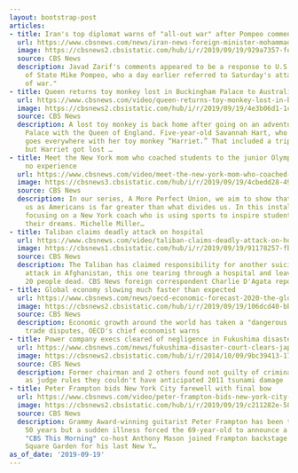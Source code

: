 ```yaml
---
layout: bootstrap-post
articles:
- title: Iran's top diplomat warns of "all-out war" after Pompeo comments
  url: https://www.cbsnews.com/news/iran-news-foreign-minister-mohammad-javad-zarif-warns-all-out-war-mike-pompeo-saudi-arabia-oil-attack-2019-09-19/
  image: https://cbsnews2.cbsistatic.com/hub/i/r/2019/09/19/929a7357-fe74-4126-845e-de48dc1d400a/thumbnail/1200x630/59fea5ee31a487444c0301bf5909c460/pompeo-2019-09-19t120839z-523042842-rc1c2666d800-rtrmadp-3-saudi-aramco.jpg
  source: CBS News
  description: Javad Zarif's comments appeared to be a response to U.S. Secretary
    of State Mike Pompeo, who a day earlier referred to Saturday's attack as an "act
    of war."
- title: Queen returns toy monkey lost in Buckingham Palace to Australian girl
  url: https://www.cbsnews.com/video/queen-returns-toy-monkey-lost-in-buckingham-palace-to-australian-girl/
  image: https://cbsnews2.cbsistatic.com/hub/i/r/2019/09/19/4e3b06d1-1c81-48bb-abaf-beb24beb0ff7/thumbnail/1200x630/cb6192c35fb1bc4634f321d3c93f8bb1/0919-ctm-beforewego-royalreturn-1936673-640x360.jpg
  source: CBS News
  description: A lost toy monkey is back home after going on an adventure at Buckingham
    Palace with the Queen of England. Five-year-old Savannah Hart, who lives in Australia,
    goes everywhere with her toy monkey “Harriet.” That included a trip to London
    but Harriet got lost …
- title: Meet the New York mom who coached students to the junior Olympics – with
    no experience
  url: https://www.cbsnews.com/video/meet-the-new-york-mom-who-coached-students-to-the-junior-olympics-with-no-experience/
  image: https://cbsnews3.cbsistatic.com/hub/i/r/2019/09/19/4cbedd28-4924-4ebd-b37a-b5c3bb548b39/thumbnail/1200x630/6e660d5056b61c0b103af74ce9783b57/0919-ctm-momtocoach-miller-1936665-640x360.jpg
  source: CBS News
  description: In our series, A More Perfect Union, we aim to show that what unites
    us as Americans is far greater than what divides us. In this installment, we're
    focusing on a New York coach who is using sports to inspire students to go after
    their dreams. Michelle Miller…
- title: Taliban claims deadly attack on hospital
  url: https://www.cbsnews.com/video/taliban-claims-deadly-attack-on-hospital/
  image: https://cbsnews1.cbsistatic.com/hub/i/r/2019/09/19/91178257-fba0-4b8d-a2cf-32f3299729ef/thumbnail/1200x630/0e2056191a6d5e1352c0f93e6f9ef241/0919-cbsn-afganviolence-dagata-1936662-640x360.jpg
  source: CBS News
  description: The Taliban has claimed responsibility for another suicide car bomb
    attack in Afghanistan, this one tearing through a hospital and leaving at least
    20 people dead. CBS News foreign correspondent Charlie D'Agata reports from Kabul.
- title: Global economy slowing much faster than expected
  url: https://www.cbsnews.com/news/oecd-economic-forecast-2020-the-global-economy-may-weaken-to-its-worst-pace-since-the-financial-crisis/
  image: https://cbsnews2.cbsistatic.com/hub/i/r/2019/09/19/106dcd40-bb61-473c-b0a6-68532ceaeaec/thumbnail/1200x630/08b024d50bdfbab51730c370361e8e32/gettyimages-157393591.jpg
  source: CBS News
  description: Economic growth around the world has taken a "dangerous turn" due to
    trade disputes, OECD's chief economist warns
- title: Power company execs cleared of negligence in Fukushima disaster
  url: https://www.cbsnews.com/news/fukushima-disaster-court-clears-japan-nuclear-power-company-executives-negligence-today-2019-09-19/
  image: https://cbsnews2.cbsistatic.com/hub/i/r/2014/10/09/9bc39413-1725-4626-82ff-4166cc60ff2e/thumbnail/1200x630/38b7b4a370a4210c39c54db0c0ba23ab/disaster-in-japan132376505.jpg
  source: CBS News
  description: Former chairman and 2 others found not guilty of criminal negligence,
    as judge rules they couldn't have anticipated 2011 tsunami damage
- title: Peter Frampton bids New York City farewell with final bow
  url: https://www.cbsnews.com/video/peter-frampton-bids-new-york-city-farewell-with-final-bow/
  image: https://cbsnews2.cbsistatic.com/hub/i/r/2019/09/19/c211282e-58bb-4f53-88f2-cf868014e371/thumbnail/1200x630/d604a01e07d1a3cab203d9f9af4db455/0919-ctm-peterframpton-mason-1936652-640x360.jpg
  source: CBS News
  description: Grammy Award-winning guitarist Peter Frampton has been touring for
    50 years but a sudden illness forced the 69-year-old to announce a farewell tour.
    "CBS This Morning" co-host Anthony Mason joined Frampton backstage at Madison
    Square Garden for his last New Y…
as_of_date: '2019-09-19'
---
```


